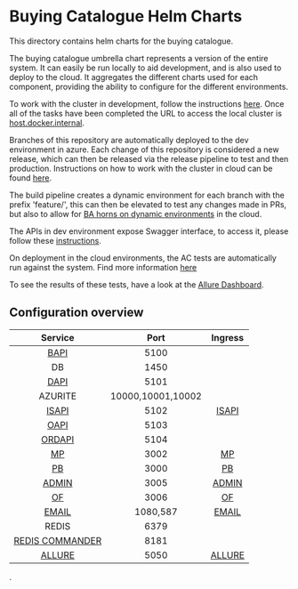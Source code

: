 # Buying Catalogue Helm Charts

This directory contains helm charts for the buying catalogue.

The buying catalogue umbrella chart represents a version of the entire system. It can easily be run locally to aid development, and is also used to deploy to the cloud. It aggregates the different charts used for each component, providing the ability to configure for the different environments.

To work with the cluster in development, follow the instructions [here](docs/run-local.md). Once all of the tasks have been completed the URL to access the local cluster is [host.docker.internal](https://host.docker.internal/).

Branches of this repository are automatically deployed to the dev environment in azure.
Each change of this repository is considered a new release, which can then be released via the release pipeline to test and then production. Instructions on how to work with the cluster in cloud can be found [here](docs/run-azure.md).

The build pipeline creates a dynamic environment for each branch with the prefix 'feature/', this can then be elevated to test any changes made in PRs, but also to allow for [BA horns on dynamic environments](docs/dynamic-env-ba-horn.md) in the cloud. 

The APIs in dev environment expose Swagger interface, to access it, please follow these [instructions](docs/port-forwarding-to-cloud-env.md).

On deployment in the cloud environments, the AC tests are automatically run against the system. Find more information [here](docs/selenium-grid.md)

To see the results of these tests, have a look at the [Allure Dashboard](https://host.docker.internal/allure-docker-service/projects/default/reports/latest/index.html).

## Configuration overview

|                             Service                                                                           |       Port        |                           Ingress                           |
| :-----------------------------------------------------------------------------------------------------------: | :---------------: | :---------------------------------------------------------: |
|              [BAPI](http://localhost:5100/swagger)                                                            |       5100        |                                                             |
|                               DB                                                                              |       1450        |                                                             |
|              [DAPI](http://localhost:5101/swagger)                                                            |       5101        |                                                             |
|                             AZURITE                                                                           | 10000,10001,10002 |                                                             |
|              [ISAPI](http://localhost:5102/swagger)                                                           |       5102        |             [ISAPI](https://host.docker.internal/identity)              |
|                   [OAPI](http://localhost:5103)                                                               |       5103        |                                                             |
|                  [ORDAPI](http://localhost:5104)                                                              |       5104        |                                                             |
| [MP](http://localhost:3002/supplier/solution/100000-001/preview)                                              |       3002        | [MP](https://host.docker.internal/supplier/solution/100000-001/preview) |
|                   [PB](http://localhost:3000)                                                                 |       3000        |                   [PB](https://host.docker.internal)                    |
|                 [ADMIN](http://localhost:3005)                                                                |       3005        |              [ADMIN](https://host.docker.internal/admin)                |
|                   [OF](http://localhost:3006)                                                                 |       3006        |                 [OF](https://host.docker.internal/order)                |
|                  [EMAIL](http://localhost:1080)                                                               |      1080,587     |          [EMAIL](https://host.docker.internal/email)        |
|                             REDIS                                                                             |       6379        |                                                             |
|             [REDIS COMMANDER](http://localhost:8181)                                                          |       8181        |                                                             |
|             [ALLURE](http://localhost:5050/allure-docker-service/projects/default/reports/latest/index.html)  |       5050        | [ALLURE](https://host.docker.internal/allure-docker-service/projects/default/reports/latest/index.html) |

.